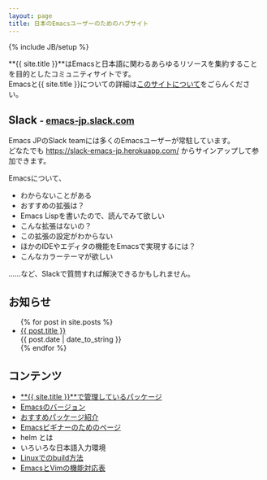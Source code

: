 ```yaml
---
layout: page
title: 日本のEmacsユーザーのためのハブサイト
---
```

{% include JB/setup %}

**{{ site.title }}**はEmacsと日本語に関わるあらゆるリソースを集約することを目的としたコミュニティサイトです。  
Emacsと{{ site.title }}についての詳細は[このサイトについて](/about.html)をごらんください。

## Slack <small>- [emacs-jp.slack.com](https://emacs-jp.slack.com/)</small>

Emacs JPのSlack teamには多くのEmacsユーザーが常駐しています。  
どなたでも <https://slack-emacs-jp.herokuapp.com/> からサインアップして参加できます。

Emacsについて、

* わからないことがある
* おすすめの拡張は？
* Emacs Lispを書いたので、読んでみて欲しい
* こんな拡張はないの？
* この拡張の設定がわからない
* ほかのIDEやエディタの機能をEmacsで実現するには？
* こんなカラーテーマが欲しい

……など、Slackで質問すれば解決できるかもしれません。

## お知らせ

<ul class="posts emacs-jp-timeline">
  {% for post in site.posts %}
    <li class="emacs-jp-timeline-item">
      <div class="emacs-jp-timeline-item-tail"></div>
      <div class="emacs-jp-timeline-item-head emacs-jp-timeline-item-head-red"></div>
      <div class="emacs-jp-timeline-item-content">
        <a href="{{ BASE_PATH }}{{ post.url }}">{{ post.title }}</a><br/>
        <div class="emacs-jp-timeline-item-content-date">{{ post.date | date_to_string }}</div>
      </div>
    </li>
  {% endfor %}
</ul>

## コンテンツ

* [**{{ site.title }}**で管理しているパッケージ](/maintenances/)
* [Emacsのバージョン](/tips/versions.html)
* [おすすめパッケージ紹介](/packages/)
* [Emacsビギナーのためのページ](/beginner.html)
* helm とは
* いろいろな日本語入力環境
* [Linuxでのbuild方法](/build-linux.html)
* [EmacsとVimの機能対応表](https://docs.google.com/spreadsheets/d/184i0Cmnfd0CdmPw2AVMMvmmnl7Gz5ryPqTaxnpIyqRE/edit?usp=sharing)
